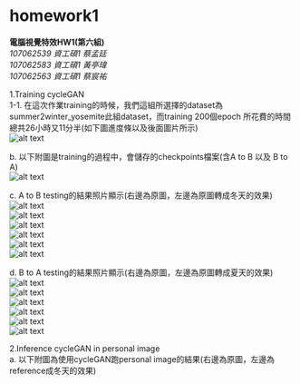 # homework1

**電腦視覺特效HW1(第六組)**  
*107062539 資工碩1 蔡孟廷*  
*107062583 資工碩1 黃亭瑋*  
*107062563 資工碩1 蔡宸祐*  

1.Training cycleGAN  
  1-1. 在這次作業training的時候，我們這組所選擇的dataset為summer2winter_yosemite此組dataset，而training 200個epoch 所花費的時間總共26小時又11分半(如下圖進度條以及後面圖片所示)  
  ![alt text](picture/train/process.png)  
    
  b. 以下附圖是training的過程中，會儲存的checkpoints檔案(含A to B 以及 B to A)  
  ![alt text](picture/train/result.png)  
    
  c. A to B testing的結果照片顯示(右邊為原圖，左邊為原圖轉成冬天的效果)  
  ![alt text](picture/test/a2b/a2b1.png)  
  ![alt text](picture/test/a2b/a2b2.png)  
  ![alt text](picture/test/a2b/a2b3.png)  
  ![alt text](picture/test/a2b/a2b4.png)  
  ![alt text](picture/test/a2b/a2b5.png)  
  ![alt text](picture/test/a2b/a2b6.png)  
    
  d. B to A testing的結果照片顯示(右邊為原圖，左邊為原圖轉成夏天的效果)  
  ![alt text](picture/test/b2a/b2a1.png)  
  ![alt text](picture/test/b2a/b2a2.png)  
  ![alt text](picture/test/b2a/b2a3.png)  
  ![alt text](picture/test/b2a/b2a4.png)  
  ![alt text](picture/test/b2a/b2a5.png)  
  ![alt text](picture/test/b2a/b2a6.png)  
    
2.Inference cycleGAN in personal image  
  a. 以下附圖為使用cycleGAN跑personal image的結果(右邊為原圖，左邊為reference成冬天的效果)  
  


